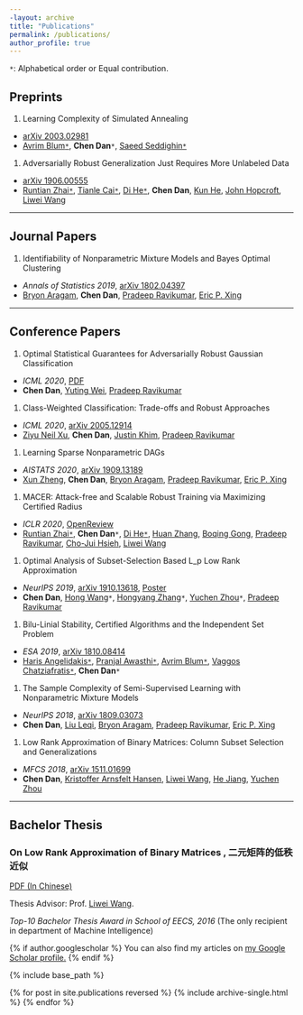 ```yaml
---
-layout: archive
title: "Publications"
permalink: /publications/
author_profile: true
---
```

`*`: Alphabetical order or Equal contribution.

## Preprints

1.  Learning Complexity of Simulated Annealing
 - [arXiv 2003.02981](https://arxiv.org/abs/2003.02981)
 - [Avrim Blum`*`](https://ttic.uchicago.edu/~avrim/), **Chen Dan**`*`, [Saeed Seddighin`*`](https://sites.google.com/view/saeedrezaseddighin)

1. Adversarially Robust Generalization Just Requires More Unlabeled Data
 - [arXiv 1906.00555](https://arxiv.org/abs/1906.00555)
 - [Runtian Zhai`*`](http://www.runtianzhai.com/), [Tianle Cai`*`](http://tianle.website/), [Di He`*`](https://www.microsoft.com/en-us/research/people/dihe/), **Chen Dan**, [Kun He](http://faculty.hust.edu.cn/hekun/en/index.htm), [John Hopcroft](https://www.cs.cornell.edu/jeh/), [Liwei Wang](http://www.liweiwang-pku.com/)

---
## Journal Papers

1. Identifiability of Nonparametric Mixture Models and Bayes Optimal Clustering
 - *Annals of Statistics 2019*, [arXiv 1802.04397](https://arxiv.org/abs/1802.04397)
 - [Bryon Aragam](https://www.bryonaragam.com/), **Chen Dan**, [Pradeep Ravikumar](https://www.cs.cmu.edu/~pradeepr/), [Eric P. Xing](http://www.cs.cmu.edu/~epxing/)

---

## Conference Papers

1. Optimal Statistical Guarantees for Adversarially Robust Gaussian Classification
 - *ICML 2020*, [PDF](https://chendancmu.github.io/files/icml20_robust_full.pdf)
 - **Chen Dan**, [Yuting Wei](http://www.stat.cmu.edu/~ytwei/), [Pradeep Ravikumar](https://www.cs.cmu.edu/~pradeepr/)

1. Class-Weighted Classification: Trade-offs and Robust Approaches
 - *ICML 2020*, [arXiv 2005.12914](https://arxiv.org/abs/2005.12914)
 - [Ziyu Neil Xu](https://www.linkedin.com/in/neilzxu/), **Chen Dan**, [Justin Khim](https://justinkhim.com/), [Pradeep Ravikumar](https://www.cs.cmu.edu/~pradeepr/)

1. Learning Sparse Nonparametric DAGs
 - *AISTATS 2020*, [arXiv 1909.13189](http://arxiv.org/abs/1909.13189)
 - [Xun Zheng](http://www.cs.cmu.edu/~xunzheng/), **Chen Dan**, [Bryon Aragam](https://www.bryonaragam.com/), [Pradeep Ravikumar](https://www.cs.cmu.edu/~pradeepr/), [Eric P. Xing](http://www.cs.cmu.edu/~epxing/)

1. MACER: Attack-free and Scalable Robust Training via Maximizing Certified Radius
 - *ICLR 2020*, [OpenReview](https://openreview.net/forum?id=rJx1Na4Fwr)
 - [Runtian Zhai`*`](http://www.runtianzhai.com/), **Chen Dan**`*`, [Di He`*`](https://www.microsoft.com/en-us/research/people/dihe/), [Huan Zhang](https://www.huan-zhang.com/), [Boqing Gong](http://boqinggong.info/), [Pradeep Ravikumar](https://www.cs.cmu.edu/~pradeepr/), [Cho-Jui Hsieh](http://web.cs.ucla.edu/~chohsieh/), [Liwei Wang](http://www.liweiwang-pku.com/)

1. Optimal Analysis of Subset-Selection Based L_p Low Rank Approximation
 - *NeurIPS 2019*, [arXiv 1910.13618](https://arxiv.org/abs/1910.13618), [Poster](https://chendancmu.github.io/files/NeurIPS_Lp_poster.pdf)
 - **Chen Dan**, [Hong Wang](https://sites.google.com/view/hongwang/home)`*`, [Hongyang Zhang](https://www.cs.cmu.edu/~hongyanz/)`*`, [Yuchen Zhou](https://stat.wisc.edu/staff/zhou-yuchen/)`*`, [Pradeep Ravikumar](https://www.cs.cmu.edu/~pradeepr/)

1. Bilu-Linial Stability, Certified Algorithms and the Independent Set Problem
 - *ESA 2019*,  [arXiv 1810.08414](https://arxiv.org/abs/1810.08414)
 - [Haris Angelidakis`*`](http://n.ethz.ch/~angelidc/), [Pranjal Awasthi`*`](https://www.cs.rutgers.edu/~pa336/), [Avrim Blum`*`](https://ttic.uchicago.edu/~avrim/), [Vaggos Chatziafratis`*`](https://cs.stanford.edu/~vaggos/), **Chen Dan**`*`

1. The Sample Complexity of Semi-Supervised Learning with Nonparametric Mixture Models
 - *NeurIPS 2018*, [arXiv 1809.03073](https://arxiv.org/abs/1809.03073)
 - **Chen Dan**, [Liu Leqi](https://www.cs.cmu.edu/~leqil/), [Bryon Aragam](https://www.bryonaragam.com/), [Pradeep Ravikumar](https://www.cs.cmu.edu/~pradeepr/), [Eric P. Xing](http://www.cs.cmu.edu/~epxing/)

1. Low Rank Approximation of Binary Matrices: Column Subset Selection and Generalizations
 - *MFCS 2018*, [arXiv 1511.01699](https://arxiv.org/abs/1511.01699)
 - **Chen Dan**, [Kristoffer Arnsfelt Hansen](http://www.cs.au.dk/~arnsfelt/), [Liwei Wang](http://www.liweiwang-pku.com/), [He Jiang](https://scholar.google.com/citations?user=CnAuFCYAAAAJ&hl=en), [Yuchen Zhou](https://stat.wisc.edu/staff/zhou-yuchen/)

---

## Bachelor Thesis

### On Low Rank Approximation of Binary Matrices , 二元矩阵的低秩近似

[PDF (In Chinese)](https://chendancmu.github.io/files/pkuthss.pdf)

Thesis Advisor: Prof. [Liwei Wang](http://www.liweiwang-pku.com/).

*Top-10 Bachelor Thesis Award in School of EECS, 2016*
(The only recipient in department of Machine Intelligence)

{% if author.googlescholar %}
  You can also find my articles on <u><a href="{{author.googlescholar}}">my Google Scholar profile</a>.</u>
{% endif %}

{% include base_path %}

{% for post in site.publications reversed %}
  {% include archive-single.html %}
{% endfor %}